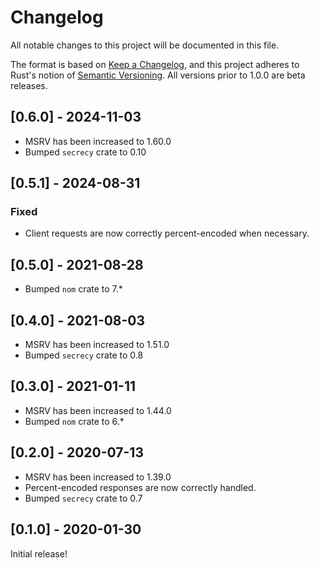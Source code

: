 # Changelog
All notable changes to this project will be documented in this file.

The format is based on [Keep a Changelog](https://keepachangelog.com/en/1.0.0/),
and this project adheres to Rust's notion of
[Semantic Versioning](https://semver.org/spec/v2.0.0.html). All versions prior
to 1.0.0 are beta releases.

## [0.6.0] - 2024-11-03
- MSRV has been increased to 1.60.0
- Bumped `secrecy` crate to 0.10

## [0.5.1] - 2024-08-31
### Fixed
- Client requests are now correctly percent-encoded when necessary.

## [0.5.0] - 2021-08-28
- Bumped `nom` crate to 7.*

## [0.4.0] - 2021-08-03
- MSRV has been increased to 1.51.0
- Bumped `secrecy` crate to 0.8

## [0.3.0] - 2021-01-11
- MSRV has been increased to 1.44.0
- Bumped `nom` crate to 6.*

## [0.2.0] - 2020-07-13
- MSRV has been increased to 1.39.0
- Percent-encoded responses are now correctly handled.
- Bumped `secrecy` crate to 0.7

## [0.1.0] - 2020-01-30

Initial release!
